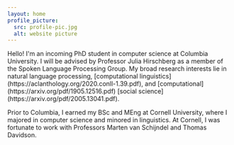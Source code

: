 ```yaml
---
layout: home
profile_picture:
  src: profile-pic.jpg
  alt: website picture
---
```


<p>
  Hello! I'm an incoming PhD student in computer science at Columbia University. I will be advised by Professor Julia Hirschberg as a member of the Spoken Language Processing Group. My broad research interests lie in natural language processing, [computational linguistics](https://aclanthology.org/2020.conll-1.39.pdf), and [computational](https://arxiv.org/pdf/1905.12516.pdf) [social science](https://arxiv.org/pdf/2005.13041.pdf). 
  
  Prior to Columbia, I earned my BSc and MEng at Cornell University, where I majored in computer science and minored in linguistics. At Cornell, I was fortunate to work with Professors Marten van Schijndel and Thomas Davidson. 
</p>
